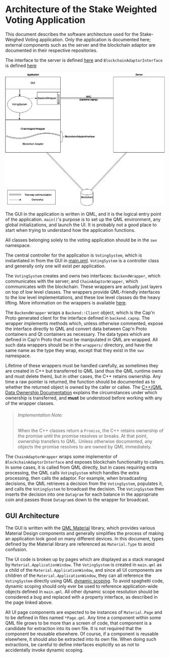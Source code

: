 # Architecture of the Stake Weighted Voting Application

This document describes the software architecture used for the Stake-Weighed Voting application. Only the application is documented here; external components such as the server and the blockchain adaptor are documented in their respective repositories.

The interface to the server is defined [here](../shared/capnp/backend.capnp) and `BlockchainAdaptorInterface` is defined [here](../shared/BlockchainAdaptorInterface.hpp)

![Architecture Diagram](Architecture.png)

The GUI in the application is written in QML, and it is the logical entry point of the application. `main()`'s purpose is to set up the QML environment, any global initializations, and launch the UI. It is probably not a good place to start when trying to understand how the application functions.

All classes belonging solely to the voting application should be in the `swv` namespace.

The central controller for the application is `VotingSystem`, which is instantiated in from the GUI in [main.qml](qml/main.qml). `VotingSystem` is a controller class and generally only one will exist per application.

The `VotingSystem` creates and owns two interfaces: `BackendWrapper`, which communicates with the server; and `ChainAdaptorWrapper`, which communicates with the blockchain. These wrappers are actually just layers on top of low level classes. The wrappers provide QML-friendly interfaces to the low level implementations, and these low level classes do the heavy lifting. More information on the wrappers is available [here](wrappers/README.md).

The `BackendWrapper` wraps a `Backend::Client` object, which is the Cap'n Proto generated client for the interface defined in `backend.capnp`. The wrapper implements methods which, unless otherwise commented, expose the interface directly to QML and convert data between Cap'n Proto containers and Qt containers as necessary. The data types which are defined in Cap'n Proto that must be manipulated in QML are wrapped. All such data wrappers should be in the `wrappers/` directory, and have the same name as the type they wrap, except that they exist in the `swv` namespace.

Lifetime of these wrappers must be handled carefully, as sometimes they are created in C++ but transferred to QML (and thus the QML runtime owns and must delete them), but in other cases, the C++ retains ownership. Any time a raw pointer is returned, the function should be documented as to whether the returned object is owned by the caller or callee. The [C++/QML Data Ownership Documentation](http://doc.qt.io/qt-5/qtqml-cppintegration-data.html#data-ownership) explains the circumstances under which ownership is transferred, and **must** be understood before working with any of the wrapper classes.

> ###### Implementation Note:
> When the C++ classes return a `Promise`, the C++ retains ownership of the promise until the promise resolves or breaks. At that point, ownership transfers to QML. Unless otherwise documented, any objects the promise resolves to are owned by QML immediately.

The `ChainAdaptorWrapper` wraps some implementor of `BlockchainAdaptorInterface` and exposes blockchain functionality to callers. In some cases, it is called from QML directly, but in cases requiring extra processing, the QML calls `VotingSystem` which handles the extra processing, then calls the adaptor. For example, when broadcasting decisions, the QML retrieves a decision from the `VotingSystem`, populates it, and calls the `VotingSystem` to broadcast the decision. The `VotingSystem` then inserts the decision into one `Datagram` for each balance in the appropriate coin and passes those `Datagram`s down to the wrapper for broadcast.

## GUI Architecture
The GUI is written with the [QML Material](https://github.com/papyros/qml-material) library, which provides various Material Design components and generally simplifies the process of making an application look good on many different devices. In this document, types defined by the Material library are referenced as `Material.Type` to avoid confusion.

The UI code is broken up by pages which are displayed as a stack managed by `Material.ApplicationWindow`. The `VotingSystem` is created in `main.qml` as a child of the `Material.ApplicationWindow`, and since all UI components are children of the `Material.ApplicationWindow`, they can all reference the `VotingSystem` directly using QML [dynamic scoping](http://doc.qt.io/qt-5/qtqml-documents-scope.html#component-instance-hierarchy). To avoid spaghetti code, dynamic scoping should only ever be used to reference application-wide objects defined in `main.qml`. All other dynamic scope resolution should be considered a bug and replaced with a property interface, as described in the page linked above.

All UI page components are expected to be instances of `Material.Page` and to be defined in files named `*Page.qml`. Any time a component within some QML file grows to be more than a screen of code, that component is a candidate for extraction into its own file. It is not required that the component be reusable elsewhere. Of course, if a component is reusable elsewhere, it should also be extracted into its own file. When doing such extractions, be careful to define interfaces explicitly so as not to accidentally invoke dynamic scoping.